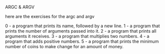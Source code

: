 ARGC & ARGV

here are the exercises for the argc and argv

0 - a program that prints its name, followed by a new line.
1 - a program that prints the number of arguments passed into it.
2 - a program that prints all arguments it receives.
3 - a program that multiplies two numbers.
4 - a program that adds positive numbers.
5 - a program that prints the minimum number of coins to make change for an amount of money.
